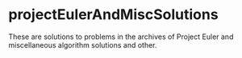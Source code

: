 # projectEulerAndMiscSolutions

These are solutions to problems in the archives of Project Euler and miscellaneous algorithm solutions and other.
